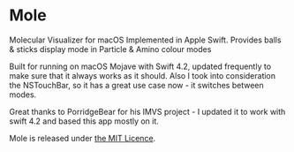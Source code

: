 # Mole
Molecular Visualizer for macOS
Implemented in Apple Swift. Provides balls & sticks display mode in Particle & Amino colour modes

Built for running on macOS Mojave with Swift 4.2, updated frequently to make sure that it always works as it should. Also I took into consideration the NSTouchBar, so it has a great use case now - it switches between modes.

Great thanks to PorridgeBear for his IMVS project - I updated it to work with swift 4.2 and based this app mostly on it.

Mole is released under [the MIT Licence](http://opensource.org/licenses/MIT).
